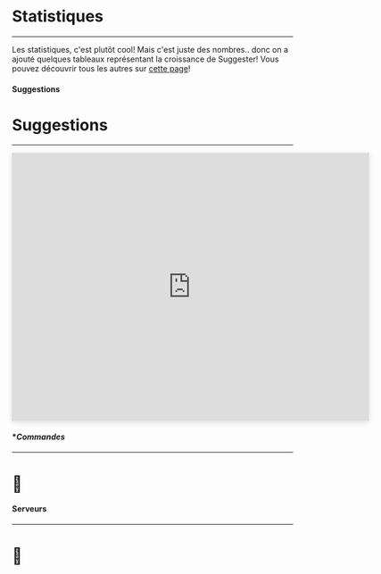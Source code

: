 # Statistiques
---
Les statistiques, c'est plutôt cool! Mais c'est juste des nombres.. donc on a ajouté quelques tableaux représentant la croissance de Suggester! Vous pouvez découvrir tous les autres sur [cette page](https://charts.mongodb.com/charts-suggesterproduction-vredm/public/dashboards/79485b0d-217d-4d7d-9010-429befa016e9)!

<!-- tabs:start -->

#### **Suggestions**

# Suggestions
---
<iframe style="background: #21313C;border: none;border-radius: 2px;box-shadow: 0 2px 10px 0 rgba(70, 76, 79, .2);" width="640" height="480" src="https://charts.mongodb.com/charts-suggesterproduction-vredm/embed/charts?id=bb78f08b-1b7c-4da5-8cb0-db79007592a5&theme=dark"></iframe>

#### **Commandes*
---
# 👀

#### **Serveurs**
---
# 👀

<!-- tabs:end -->
